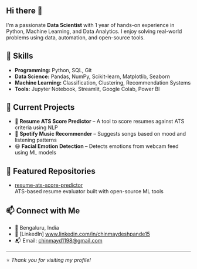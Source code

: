 ## Hi there 👋

I'm a passionate **Data Scientist** with 1 year of hands-on experience in Python, Machine Learning, and Data Analytics. I enjoy solving real-world problems using data, automation, and open-source tools.

## 🔧 Skills
- **Programming:** Python, SQL, Git
- **Data Science:** Pandas, NumPy, Scikit-learn, Matplotlib, Seaborn
- **Machine Learning:** Classification, Clustering, Recommendation Systems
- **Tools:** Jupyter Notebook, Streamlit, Google Colab, Power BI

## 🧠 Current Projects
- 📝 **Resume ATS Score Predictor** – A tool to score resumes against ATS criteria using NLP
- 🎵 **Spotify Music Recommender** – Suggests songs based on mood and listening patterns
- 😃 **Facial Emotion Detection** – Detects emotions from webcam feed using ML models

## 📌 Featured Repositories
- [resume-ats-score-predictor](https://github.com/Chinmay1598-ml/resume-ats-score-predictor)  
  ATS-based resume evaluator built with open-source ML tools

## 📫 Connect with Me
- 📍 Bengaluru, India  
- 💼 [LinkedIn] www.linkedin.com/in/chinmaydeshpande15
- 📬 Email: chinmayd1198@gmail.com

---

⭐️ *Thank you for visiting my profile!*
